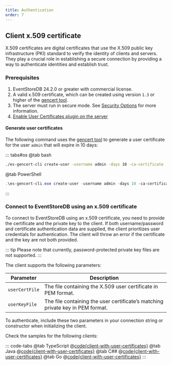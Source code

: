 ```yaml
---
title: Authentication
order: 7
---
```


## Client x.509 certificate <Badge type="warning" text="Commercial" vertical="middle"/>

X.509 certificates are digital certificates that use the X.509 public key infrastructure (PKI) standard to verify the identity of clients and servers. They play a crucial role in establishing a secure connection by providing a way to authenticate identities and establish trust.

### Prerequisites

1. EventStoreDB 24.2.0 or greater with commercial license.
2. A valid x.509 certificate, which can be created using version `1.3` or higher of the [gencert tool](https://github.com/EventStore/es-gencert-cli).
3. The server must run in secure mode. See [Security Options](@server/security/protocol-security.md) for more information.
4. [Enable User Certificates plugin on the server](@server/security/user-authentication.md#user-x509-certificates)

#### Generate user certificates

The following command uses the [gencert tool](https://github.com/EventStore/es-gencert-cli) to generate a user certificate for the user `admin` that will expire in 10 days:

::: tabs#os
@tab bash
```bash
./es-gencert-cli create-user -username admin -days 10 -ca-certificate ./es-ca/ca.crt -ca-key ./es-ca/ca.key
```
@tab PowerShell
```powershell
.\es-gencert-cli.exe create-user -username admin -days 10 -ca-certificate ./es-ca/ca.crt -ca-key ./es-ca/ca.key
```
:::

### Connect to EventStoreDB using an x.509 certificate

To connect to EventStoreDB using an x.509 certificate, you need to provide the
certificate and the private key to the client. If both username/password and
certificate authentication data are supplied, the client prioritizes user
credentials for authentication. The client will throw an error if the
certificate and the key are not both provided.

::: tip
Please note that currently, password-protected private key files are not supported.
:::

The client supports the following parameters:

| Parameter      | Description                                                                    |
|----------------|--------------------------------------------------------------------------------|
| `userCertFile` | The file containing the X.509 user certificate in PEM format.                  |
| `userKeyFile`  | The file containing the user certificate’s matching private key in PEM format. |

To authenticate, include these two parameters in your connection string or constructor when initializing the client.

Check the samples for the following clients:

::: code-tabs
@tab TypeScript
@[code{client-with-user-certificates}](@grpc:user-certificates.ts)
@tab Java
@[code{client-with-user-certificates}](@grpc:authentication/UserCertificate.java)
@tab C##
@[code{client-with-user-certificates}](@grpc:user-certificates/Program.cs)
@tab Go
@[code{client-with-user-certificates}](@grpc:/userCertificates.go)
:::


